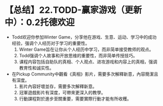# 【总结】22.TODD-赢家游戏（更新中）：0.2托德欢迎

-   Todd欢迎你参加Winter Game，分享他在游戏、生意、运动、学习中的成功经验，强调个人经历对于学习的重要性。
    1.  Winter Game旨在让你从个人经历中学习，而非简单接受教师的观点。
    2.  Todd强调个人故事和开放思维的重要性，而非简单传授技巧。
    3.  课程内容包括自助队的真相、个人观点、进攻游戏和内容上的真相，强调教育性和诚实性。
-   在Pickup Community中觀看《真相》影片，需要多次解釋新意，內容簡潔且有深度。
    1.  影片內容好壞並存，需要多次解釋新意。
    2.  冠軍遊戲影片有深度，可帶來更深入的教學。
    3.  行動課程對於進步至關重要，需要實際行動才能有所收穫。
